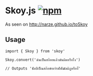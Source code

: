 # Skoy.js [![npm](https://badge.fury.io/js/skoy.svg)](https://badge.fury.io/js/skoy)

As seen on http://narze.github.io/toSkoy

## Usage

```
import { Skoy } from 'skoy'

Skoy.convert('ฉันเป็นสก๊อยแล้วมันผิดหรือไง') 

// Outputs 'ช๋ัลป์เป็ณสก๊อษ์ยเร่รฬฬฒัลผิฎหรืองั๊' 
```
